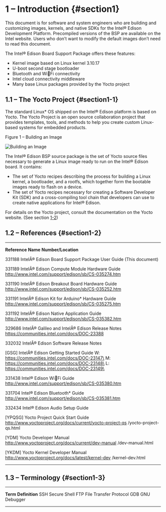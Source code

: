 1 – Introduction {#section1}
================

This document is for software and system engineers who are building and
customizing images, kernels, and native SDKs for the Intel® Edison
Development Platform. Precompiled versions of the BSP are available on
the Intel website. Users who don’t want to modify the default images
don’t need to read this document.

The Intel® Edison Board Support Package offers these features:

-   Kernel image based on Linux kernel 3.10.17
-   U-boot second stage bootloader
-   Bluetooth and WiFi connectivity
-   Intel cloud connectivity middleware
-   Many base Linux packages provided by the Yocto project

1.1 – The Yocto Project {#section1-1}
-----------------------

The standard Linux\* OS shipped on the Intel® Edison platform is based
on Yocto. The Yocto Project is an open source collaboration project that
provides templates, tools, and methods to help you create custom
Linux-based systems for embedded products.

Figure 1 – Building an Image

![Building an Image](images/bsp-fig-1.png)

The Intel® Edison BSP source package is the set of Yocto source files
necessary to generate a Linux image ready to run on the Intel® Edison
board. It contains:

-   The set of Yocto recipes describing the process for building a Linux
    kernel, a bootloader, and a rootfs, which together form the bootable
    images ready to flash on a device.
-   The set of Yocto recipes necessary for creating a Software Developer
    Kit (SDK) and a cross-compiling tool chain that developers can use
    to create native applications for Intel® Edison.

For details on the Yocto project, consult the documentation on the Yocto
website. (See section [1-2](#1-2))

1.2 – References {#section1-2}
----------------

  --------------- -------------------------------------------------- ----------------------------------------------------------------------------------
  **Reference**   **Name**                                           **Number/Location**

  331188          IntelÂ® Edison Board Support Package User Guide    (This document)

  331189          IntelÂ® Edison Compute Module Hardware Guide       http://www.intel.com/support/edison/sb/CS-035274.htm

  331190          IntelÂ® Edison Breakout Board Hardware Guide       http://www.intel.com/support/edison/sb/CS-035252.htm

  331191          IntelÂ® Edison Kit for Arduino\* Hardware Guide    http://www.intel.com/support/edison/sb/CS-035275.htm

  331192          IntelÂ® Edison Native Application Guide            http://www.intel.com/support/edison/sb/CS-035382.htm

  329686          IntelÂ® Galileo and IntelÂ® Edison Release Notes   https://communities.intel.com/docs/DOC-23388

  332032          IntelÂ® Edison Software Release Notes               

  [GSG]           IntelÂ® Edison Getting Started Guide               W: https://communities.intel.com/docs/DOC-23147\
                                                                      M: https://communities.intel.com/docs/DOC-23148\
                                                                      L: https://communities.intel.com/docs/DOC-23149\
                                                                     

  331438          Intel® Edison WiFi Guide                          http://www.intel.com/support/edison/sb/CS-035380.htm

  331704          Intel® Edison Bluetooth\* Guide                    http://www.intel.com/support/edison/sb/CS-035381.htm

  332434          Intel® Edison Audio Setup Guide                     

  [YPQSG]         Yocto Project Quick Start Guide                    http://www.yoctoproject.org/docs/current/yocto-project-qs /yocto-project-qs.html

  [YDM]           Yocto Developer Manual                             http://www.yoctoproject.org/docs/current/dev-manual /dev-manual.html

  [YKDM]          Yocto Kernel Developer Manual                      http://www.yoctoproject.org/docs/latest/kernel-dev /kernel-dev.html
  --------------- -------------------------------------------------- ----------------------------------------------------------------------------------

1.3 – Terminology {#section1-3}
-----------------

  ---------- ------------------------
  **Term**   **Definition**
  SSH        Secure Shell
  FTP        File Transfer Protocol
  GDB        GNU Debugger
  ---------- ------------------------



